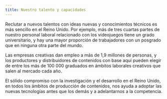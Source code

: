 ```yaml
---
title: Nuestro talento y capacidades 
---
```


Reclutar a nuevos talentos con ideas nuevas y conocimientos técnicos es más sencillo en el Reino Unido. Por ejemplo, más de tres cuartas partes de nuestro personal laboral relacionado con los videojuegos tiene un grado universitario, y hay una mayor proporción de trabajadores con un posgrado que en ninguna otra parte del mundo. 

Las empresas creativas dan empleo a más de 1,9 millones de personas, y los productores y distribuidores de contenidos con base aquí pueden elegir de entre los más de 100 000 graduados en ámbitos laborales creativos que salen al mercado cada año.

El sólido compromiso con la investigación y el desarrollo en el Reino Unido, en todos los ámbitos de producción de contenidos, nos ayuda a adoptar las nuevas tecnologías antes que los demás y a adelantarnos a la competencia.
